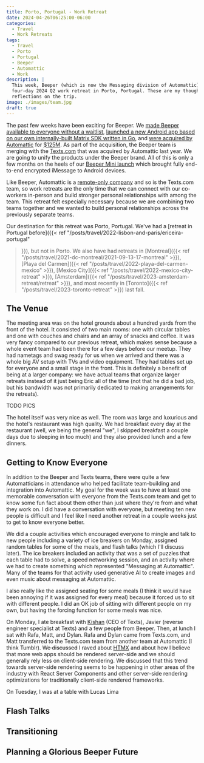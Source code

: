 ```yaml
---
title: Porto, Portugal - Work Retreat
date: 2024-04-26T06:25:00-06:00
categories:
  - Travel
  - Work Retreats
tags:
  - Travel
  - Porto
  - Portugal
  - Beeper
  - Automattic
  - Work
description: |
  This week, Beeper (which is now the Messaging division of Automattic) had our
  four-day 2024 Q2 work retreat in Porto, Portugal. These are my thoughts and
  reflections on the trip.
image: ./images/team.jpg
draft: true
---
```


The past few weeks have been exciting for Beeper. We
[made Beeper available to everyone without a
waitlist](https://blog.beeper.com/2024/04/09/beeper-is-now-available/),
[launched a new Android app based on our own internally-built Matrix SDK written
in Go](https://blog.beeper.com/2024/04/09/how-beeper-android-works/), and
[were acquired by Automattic](https://blog.beeper.com/2024/04/09/beeper-is-joining-automattic/)
for
[$125M](https://techcrunch.com/2024/04/09/wordpress-com-owner-automattic-acquires-multi-service-messaging-app-beeper-for-125m/).
As part of the acquisition, the Beeper team is merging with the
[Texts.com](http://texts.com/) that was acquired by Automattic last year. We are
going to unify the products under the Beeper brand. All of this is only a few
months on the heels of our
[Beeper Mini launch](https://blog.beeper.com/2023/12/05/introducing-beeper-mini-get-blue-bubbles-on-android-%f0%9f%92%99/)
which brought fully end-to-end encrypted iMessage to Android devices.

Like Beeper, Automattic is a [remote-only company](https://automattic.com/about)
and so is the Texts.com team, so work retreats are the only time that we can
connect with our co-workers in-person and build stronger personal relationships
with among the team. This retreat felt especially necessary because we are
combining two teams together and we wanted to build personal relationships
across the previously separate teams.

Our destination for this retreat was Porto, Portugal. We've had a [retreat in
Portugal before]({{< ref "/posts/travel/2022-lisbon-and-paris/ericeira-portugal"
>}}), but not in Porto. We also have had retreats in [Montreal]({{< ref
"/posts/travel/2021-dc-montreal/2021-09-13-17-montreal" >}}), [Playa del
Carmen]({{< ref "/posts/travel/2022-playa-del-carmen-mexico" >}}), [Mexico
City]({{< ref "/posts/travel/2022-mexico-city-retreat" >}}), [Amsterdam]({{< ref
"/posts/travel/2023-amsterdam-retreat/retreat" >}}), and most recently in
[Toronto]({{< ref "/posts/travel/2023-toronto-retreat" >}}) last fall.

## The Venue

The meeting area was on the hotel grounds about a hundred yards from the front
of the hotel. It consisted of two main rooms: one with circular tables and one
with couches and chairs and an array of snacks and coffee. It was very fancy
compared to our previous retreat, which makes sense because a whole event team
had been there for a few days before our meetup. They had nametags and swag
ready for us when we arrived and there was a whole big AV setup with TVs and
video equipment. They had tables set up for everyone and a small stage in the
front. This is definitely a benefit of being at a larger company: we have actual
teams that organize larger retreats instead of it just being Eric all of the
time (not that he did a bad job, but his bandwidth was not primarily dedicated
to making arrangements for the retreats).

TODO PICS

The hotel itself was very nice as well. The room was large and luxurious and the
hotel's restaurant was high quality. We had breakfast every day at the
restaurant (well, we being the general "we", I skipped breakfast a couple days
due to sleeping in too much) and they also provided lunch and a few dinners.

## Getting to Know Everyone

In addition to the Beeper and Texts teams, there were quite a few Automatticians
in attendance who helped facilitate team-building and integration into
Automattic. My goal for the week was to have at least one memorable conversation
with everyone from the Texts.com team and get to know some fun fact about them
other than just where they're from and what they work on. I did have a
conversation with everyone, but meeting ten new people is difficult and I feel
like I need another retreat in a couple weeks just to get to know everyone
better.

We did a couple activities which encouraged everyone to mingle and talk to new
people including a variety of ice breakers on Monday, assigned random tables for
some of the meals, and flash talks (which I'll discuss later). The ice breakers
included an activity that was a set of puzzles that each table had to solve, a
speed networking session, and an activity where we had to create something which
represented "Messaging at Automattic". Many of the teams for that activity used
generative AI to create images and even music about messaging at Automattic.

I also really like the assigned seating for some meals (I think it would have
been annoying if it was assigned for every meal) because it forced us to sit
with different people. I did an OK job of sitting with different people on my
own, but having the forcing function for some meals was nice.

On Monday, I ate breakfast with [Kishan](https://kishan.org/) (CEO of Texts),
Javier (reverse engineer specialist at Texts) and a few people from Beeper.
Then, at lunch I sat with Rafa, Matt, and Dylan. Rafa and Dylan came from
Texts.com, and Matt transferred to the Texts.com team from another team at
Automattic (I think Tumblr). ~~We discussed~~ I raved about
[HTMX](https://htmx.org/) and about how I believe that more web apps should be
rendered server-side and we should generally rely less on client-side rendering.
We discussed that this trend towards server-side rendering seems to be happening
in other areas of the industry with React Server Components and other
server-side rendering optimizations for traditionally client-side rendered
frameworks.

On Tuesday, I was at a table with 
Lucas Lima

## Flash Talks

## Transitioning

## Planning a Glorious Beeper Future
